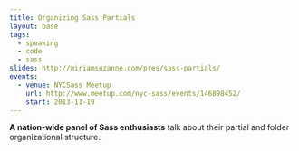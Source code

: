 ```yaml
---
title: Organizing Sass Partials
layout: base
tags:
  - speaking
  - code
  - sass
slides: http://miriamsuzanne.com/pres/sass-partials/
events:
  - venue: NYCSass Meetup
    url: http://www.meetup.com/nyc-sass/events/146898452/
    start: 2013-11-19
---
```


**A nation-wide panel of Sass enthusiasts**
talk about their partial and folder organizational structure.
